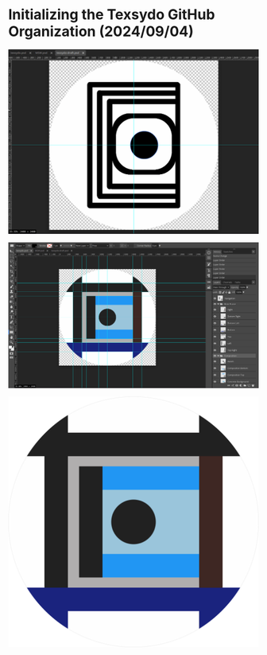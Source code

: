 <!-- Copyright (c) 2024 Tobias Briones. All rights reserved. -->
<!-- SPDX-License-Identifier: CC-BY-4.0 -->
<!-- This file is part of https://github.com/tobiasbriones/blog -->

# Initializing the Texsydo GitHub Organization (2024/09/04)

![](images/older-texsydo-logo-draft.png)

![](images/editing-the-texsydo-logo.png)

![](texsydo.svg)
